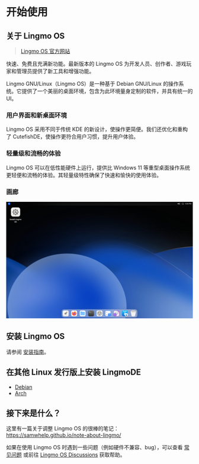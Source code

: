 # 开始使用
## 关于 Lingmo OS
>
> [Lingmo OS 官方网站](https://lingmo.org/)

快速、免费且充满新功能。最新版本的 Lingmo OS 为开发人员、创作者、游戏玩家和管理员提供了新工具和增强功能。

Lingmo GNU/Linux（Lingmo OS）是一种基于 Debian GNU/Linux 的操作系统。它提供了一个美丽的桌面环境，包含为此环境量身定制的软件，并具有统一的 UI。

### 用户界面和新桌面环境

Lingmo OS 采用不同于传统 KDE 的新设计，使操作更简便。我们还优化和重构了 CutefishDE，使操作更符合用户习惯，提升用户体验。

### 轻量级和流畅的体验

Lingmo OS 可以在低性能硬件上运行，提供比 Windows 11 等重型桌面操作系统更轻便和流畅的体验。其轻量级特性确保了快速和愉快的使用体验。

### 画廊

![Lingmo OS](../assets/about/desktop.webp)

## 安装 Lingmo OS

请参阅 [安装指南](installation-guide)。

## 在其他 Linux 发行版上安装 LingmoDE

- [Debian](faq#are-there-any-lingmode-packages-for-debian-12)
- [Arch](https://aur.archlinux.org/packages?SeB=m&K=chun-awa)

## 接下来是什么？

这里有一篇关于调整 Lingmo OS 的很棒的笔记：<https://samwhelp.github.io/note-about-lingmo/>

如果在使用 Lingmo OS 时遇到一些问题（例如硬件不兼容、bug），可以查看 [常见问题](faq) 或前往 [Lingmo OS Discussions](https://github.com/orgs/LingmoOS/discussions) 获取帮助。
